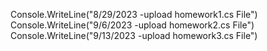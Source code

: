 Console.WriteLine("8/29/2023 -upload homework1.cs File")
Console.WriteLine("9/6/2023 -upload homework2.cs File")
Console.WriteLine("9/13/2023 -upload homework3.cs File")
